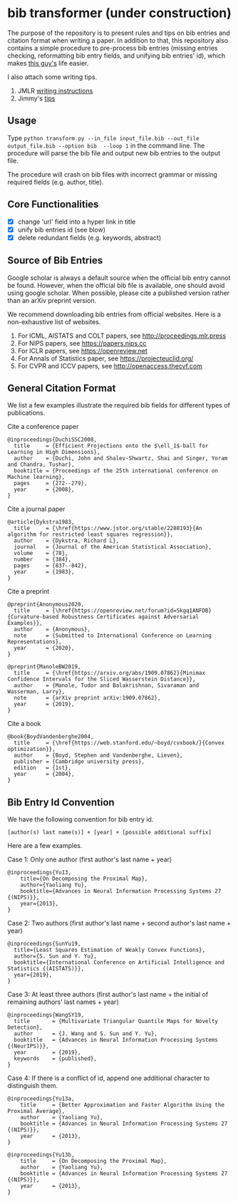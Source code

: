 # bib transformer (under construction)

The purpose of the repository is to present rules and tips on bib entries and citation format when writing a paper. In addition to that, this repository also contains a simple procedure to pre-process bib entries (missing entries checking, reformatting bib entry fields, and unifying bib entries' id), which makes [this guy's](https://cs.uwaterloo.ca/~y328yu/) life easier.

I also attach some writing tips.

1. JMLR [writing instructions](http://www.jmlr.org/format/format.html)
2. Jimmy's [tips](https://github.com/lintool/guide/blob/master/writing-pet-peeves.md)

## Usage
Type `python transform.py --in_file input_file.bib --out_file output_file.bib --option bib  --loop 1` in the command line. The procedure will parse the bib file and output new bib entries to the output file.

The procedure will crash on bib files with incorrect grammar or missing required fields (e.g. author, title).

## Core Functionalities
- [x] change 'url' field into a hyper link in title
- [x] unify bib entries id (see blow) 
- [x] delete redundant fields (e.g. keywords, abstract)

## Source of Bib Entries 

Google scholar is always a default source when the official bib entry cannot be found. However, when the official bib file is available, one should avoid using google scholar. When possible, please cite a published version rather than an arXiv preprint version.

We recommend downloading bib entries from official websites. Here is a non-exhaustive list of websites.

1. For ICML, AISTATS and COLT papers, see <http://proceedings.mlr.press>
2. For NIPS papers, see <https://papers.nips.cc>
3. For ICLR papers, see <https://openreview.net>
4. For Annals of Statistics paper, see <https://projecteuclid.org/>
5. For CVPR and ICCV papers, see <http://openaccess.thecvf.com>

## General Citation Format

We list a few examples illustrate the required bib fields for different types of publications.

Cite a conference paper
```
@inproceedings{DuchiSSC2008,
  title     = {Efficient Projections onto the $\ell_1$-ball for Learning in High Dimensions},
  author    = {Duchi, John and Shalev-Shwartz, Shai and Singer, Yoram and Chandra, Tushar},
  booktitle = {Proceedings of the 25th international conference on Machine learning},
  pages     = {272--279},
  year      = {2008},
}
```

Cite a journal paper
```
@article{Dykstra1983,
  title     = {\href{https://www.jstor.org/stable/2288193}{An algorithm for restricted least squares regression}},
  author    = {Dykstra, Richard L},
  journal   = {Journal of the American Statistical Association},
  volume    = {78},
  number    = {384},
  pages     = {837--842},
  year      = {1983},
}
```

Cite a preprint
```
@preprint{Anonymous2020,
  title     = {\href{https://openreview.net/forum?id=Skgq1ANFDB}{Curvature-based Robustness Certificates against Adversarial Examples}},
  author    = {Anonymous},
  note      = {Submitted to International Conference on Learning Representations},
  year      = {2020},
}

@preprint{ManoleBW2019,
  title     = {\href{https://arxiv.org/abs/1909.07862}{Minimax Confidence Intervals for the Sliced Wasserstein Distance}},
  author    = {Manole, Tudor and Balakrishnan, Sivaraman and Wasserman, Larry},
  note      = {arXiv preprint arXiv:1909.07862}, 
  year      = {2019},
}
```

Cite a book
```
@book{BoydVandenberghe2004,
  title     = {\href{https://web.stanford.edu/~boyd/cvxbook/}{Convex optimization}},
  author    = {Boyd, Stephen and Vandenberghe, Lieven},
  publisher = {Cambridge university press},
  edition   = {1st},
  year      = {2004},
}
```

## Bib Entry Id Convention 

We have the following convention for bib entry id.
```
[author(s) last name(s)] + [year] + [possible additional suffix]
```

Here are a few examples.

Case 1: Only one author (first author's last name + year)
```
@inproceedings{Yu13,
    title={On Decomposing the Proximal Map},
    author={Yaoliang Yu},
    booktitle={Advances in Neural Information Processing Systems 27 {(NIPS)}},
    year={2013},
}
```

Case 2: Two authors (first author's last name + second author's last name + year)
```
@inproceedings{SunYu19,
  title={Least Squares Estimation of Weakly Convex Functions},
  author={S. Sun and Y. Yu},
  booktitle={International Conference on Artificial Intelligence and Statistics {(AISTATS)}},  
  year={2019},
}
```

Case 3: At least three authors (first author's last name + the initial of remaining authors' last names + year)
```
@inproceedings{WangSY19,
  title       = {Multivariate Triangular Quantile Maps for Novelty Detection},
  author      = {J. Wang and S. Sun and Y. Yu},
  booktitle   = {Advances in Neural Information Processing Systems {(NeurIPS)}},  
  year        = {2019},
  keywords    = {published},  
}
```

Case 4: If there is a conflict of id, append one additional character to distinguish them.
```
@inproceedings{Yu13a,
    title     = {Better Approximation and Faster Algorithm Using the Proximal Average},
    author    = {Yaoliang Yu},
    booktitle = {Advances in Neural Information Processing Systems 27 {(NIPS)}},
    year      = {2013},
}

@inproceedings{Yu13b,
    title     = {On Decomposing the Proximal Map},
    author    = {Yaoliang Yu},
    booktitle = {Advances in Neural Information Processing Systems 27 {(NIPS)}},
    year      = {2013},
}
```
